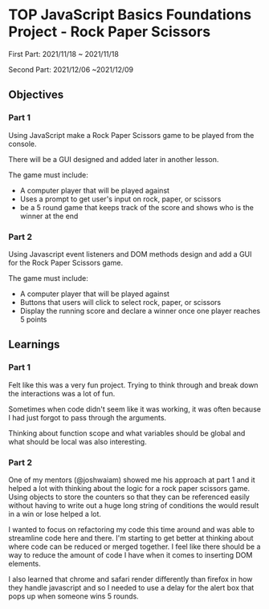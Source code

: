 # TOP JavaScript Basics Foundations Project - Rock Paper Scissors
First Part: 2021/11/18 ~ 2021/11/18

Second Part: 2021/12/06 ~2021/12/09

## Objectives

### Part 1

Using JavaScript make a Rock Paper Scissors game to be played from the console.

There will be a GUI designed and added later in another lesson.

The game must include:
- A computer player that will be played against
- Uses a prompt to get user's input on rock, paper, or scissors
- be a 5 round game that keeps track of the score and shows who is the winner at the end

### Part 2

Using Javascript event listeners and DOM methods design and add a GUI for the Rock Paper Scissors game.

The game must include:
- A computer player that will be played against
- Buttons that users will click to select rock, paper, or scissors
- Display the running score and declare a winner once one player reaches 5 points


## Learnings

### Part 1

Felt like this was a very fun project. Trying to think through and break down the interactions was a lot of fun. 

Sometimes when code didn't seem like it was working, it was often because I had just forgot to pass through the arguments.

Thinking about function scope and what variables should be global and what should be local was also interesting.

### Part 2

One of my mentors (@joshwaiam) showed me his approach at part 1 and it helped a lot with thinking about the logic for a rock paper scissors game. Using objects to store the counters so that they can be referenced easily without having to write out a huge long string of conditions the would result in a win or lose helped a lot.

I wanted to focus on refactoring my code this time around and was able to streamline code here and there. I'm starting to get better at thinking about where code can be reduced or merged together. I feel like there should be a way to reduce the amount of code I have when it comes to inserting DOM elements.

I also learned that chrome and safari render differently than firefox in how they handle javascript and so I needed to use a delay for the alert box that pops up when someone wins 5 rounds.
